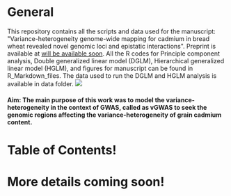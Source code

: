 # General
This repository  contains all the scripts and data used for the manuscript: "Variance-heterogeneity genome-wide mapping for cadmium in bread wheat revealed novel genomic loci and epistatic interactions".  Preprint is available at [will be available soon](soon). All the R codes for Principle component analysis, Double generalized linear model (DGLM), Hierarchical generalized linear model (HGLM), and figures for manuscript can be found in R_Markdown_files.  The data used to run the DGLM and HGLM analysis is available in data folder.
![](www/figure1.jpg)
#### Aim: The main purpose of this work was to model the variance-heterogeneity in the context of GWAS, called as vGWAS to seek the genomic regions affecting the variance-heterogeneity of grain cadmium content.
# Table of Contents!
# More details coming soon!
